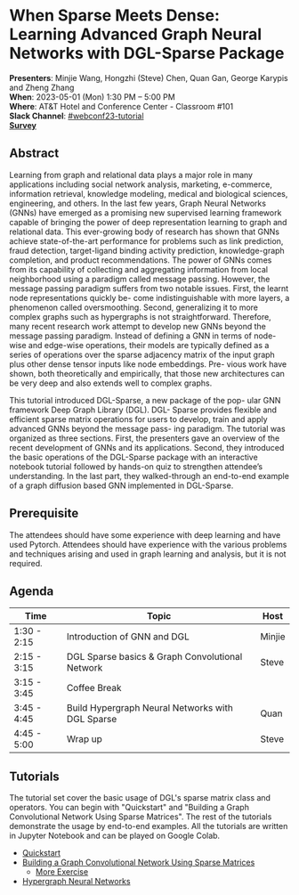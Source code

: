# When Sparse Meets Dense: Learning Advanced Graph Neural Networks with DGL-Sparse Package

**Presenters**: Minjie Wang, Hongzhi (Steve) Chen, Quan Gan, George Karypis and Zheng Zhang  
**When**: 2023-05-01 (Mon) 1:30 PM – 5:00 PM  
**Where**: AT&T Hotel and Conference Center - Classroom #101  
**Slack Channel**: [#webconf23-tutorial](https://deep-graph-library.slack.com/archives/C054W9UMQFP)  
**[Survey](https://docs.google.com/forms/d/e/1FAIpQLSdTkFxJkQpE7TMQb6wYgviaAfC6Lf_pDsptaNzuFrP-AoR03w/viewform?usp=sf_link)**

## Abstract

Learning from graph and relational data plays a major role in many applications including social network analysis, marketing, e-commerce, information retrieval, knowledge modeling, medical and biological sciences, engineering, and others. In the last few years, Graph Neural Networks (GNNs) have emerged as a promising new supervised learning framework capable of bringing the power of deep representation learning to graph and relational data. This ever-growing body of research has shown that GNNs achieve state-of-the-art performance for problems such as link prediction, fraud detection, target-ligand binding activity prediction, knowledge-graph completion, and product recommendations. The power of GNNs comes from its capability of collecting and aggregating information from local neighborhood using a paradigm called message passing. However, the message passing paradigm suffers from two notable issues. First, the learnt node representations quickly be- come indistinguishable with more layers, a phenomenon called oversmoothing. Second, generalizing it to more complex graphs such as hypergraphs is not straightforward. Therefore, many recent research work attempt to develop new GNNs beyond the message passing paradigm. Instead of defining a GNN in terms of node-wise and edge-wise operations, their models are typically defined as a series of operations over the sparse adjacency matrix of the input graph plus other dense tensor inputs like node embeddings. Pre- vious work have shown, both theoretically and empirically, that those new architectures can be very deep and also extends well to complex graphs.

This tutorial introduced DGL-Sparse, a new package of the pop- ular GNN framework Deep Graph Library (DGL). DGL- Sparse provides flexible and efficient sparse matrix operations for users to develop, train and apply advanced GNNs beyond the message pass- ing paradigm. The tutorial was organized as three sections. First, the presenters gave an overview of the recent development of GNNs and its applications. Second, they introduced the basic operations of the DGL-Sparse package with an interactive notebook tutorial followed by hands-on quiz to strengthen attendee’s understanding. In the last part, they walked-through an end-to-end example of a graph diffusion based GNN implemented in DGL-Sparse.

## Prerequisite

The attendees should have some experience with deep learning and have used Pytorch. Attendees should have experience with the various problems and techniques arising and used in graph learning and analysis, but it is not required.

## Agenda

| Time         | Topic                                               | Host    |
|--------------|-----------------------------------------------------|---------|
| 1:30 - 2:15  | Introduction of GNN and DGL                         | Minjie  |
| 2:15 - 3:15  | DGL Sparse basics & Graph Convolutional Network     | Steve   |
| 3:15 - 3:45  | Coffee Break                                        |         |
| 3:45 - 4:45  | Build Hypergraph Neural Networks with DGL Sparse    | Quan    |
| 4:45 - 5:00  | Wrap up                                             | Steve   |

## Tutorials

The tutorial set cover the basic usage of DGL's sparse matrix class and operators. You can begin with "Quickstart" and "Building a Graph Convolutional Network Using Sparse Matrices". The rest of the tutorials demonstrate the usage by end-to-end examples. All the tutorials are written in Jupyter Notebook and can be played on Google Colab.

- [Quickstart](https://colab.research.google.com/github/dmlc/dgl/blob/master/notebooks/sparse/quickstart.ipynb)
- [Building a Graph Convolutional Network Using Sparse Matrices](https://colab.research.google.com/github/dmlc/dgl/blob/master/notebooks/sparse/gcn.ipynb)
  - [More Exercise](https://colab.research.google.com/github/dglai/Thewebconf2023-Tutorial/blob/master/sign_exercise.ipynb)
- [Hypergraph Neural Networks](https://colab.research.google.com/github/dglai/Thewebconf2023-Tutorial/blob/main/Hypergraph%20neural%20networks.ipynb)
